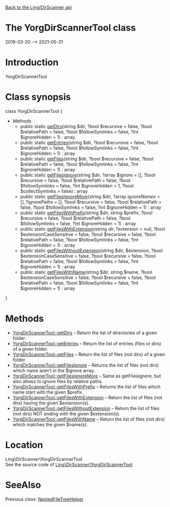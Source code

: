 [Back to the Ling/DirScanner api](https://github.com/lingtalfi/DirScanner/blob/master/doc/api/Ling/DirScanner.md)



The YorgDirScannerTool class
================
2019-03-20 --> 2021-05-31






Introduction
============

YorgDirScannerTool



Class synopsis
==============


class <span class="pl-k">YorgDirScannerTool</span>  {

- Methods
    - public static [getDirs](https://github.com/lingtalfi/DirScanner/blob/master/doc/api/Ling/DirScanner/YorgDirScannerTool/getDirs.md)(string $dir, ?bool $recursive = false, ?bool $relativePath = false, ?bool $followSymlinks = false, ?int $ignoreHidden = 1) : array
    - public static [getEntries](https://github.com/lingtalfi/DirScanner/blob/master/doc/api/Ling/DirScanner/YorgDirScannerTool/getEntries.md)(string $dir, ?bool $recursive = false, ?bool $relativePath = false, ?bool $followSymlinks = false, ?int $ignoreHidden = 1) : array
    - public static [getFiles](https://github.com/lingtalfi/DirScanner/blob/master/doc/api/Ling/DirScanner/YorgDirScannerTool/getFiles.md)(string $dir, ?bool $recursive = false, ?bool $relativePath = false, ?bool $followSymlinks = false, ?int $ignoreHidden = 1) : array
    - public static [getFilesIgnore](https://github.com/lingtalfi/DirScanner/blob/master/doc/api/Ling/DirScanner/YorgDirScannerTool/getFilesIgnore.md)(string $dir, ?array $ignore = [], ?bool $recursive = false, ?bool $relativePath = false, ?bool $followSymlinks = false, ?int $ignoreHidden = 1, ?bool $collectSymlinks = false) : array
    - public static [getFilesIgnoreMore](https://github.com/lingtalfi/DirScanner/blob/master/doc/api/Ling/DirScanner/YorgDirScannerTool/getFilesIgnoreMore.md)(string $dir, ?array $ignoreNames = [], ?$ignorePaths = [], ?bool $recursive = false, ?bool $relativePath = false, ?bool $followSymlinks = false, ?int $ignoreHidden = 1) : array
    - public static [getFilesWithPrefix](https://github.com/lingtalfi/DirScanner/blob/master/doc/api/Ling/DirScanner/YorgDirScannerTool/getFilesWithPrefix.md)(string $dir, string $prefix, ?bool $recursive = false, ?bool $relativePath = false, ?bool $followSymlinks = false, ?int $ignoreHidden = 1) : array
    - public static [getFilesWithExtension](https://github.com/lingtalfi/DirScanner/blob/master/doc/api/Ling/DirScanner/YorgDirScannerTool/getFilesWithExtension.md)(string $dir, ?$extension = null, ?bool $extensionCaseSensitive = false, ?bool $recursive = false, ?bool $relativePath = false, ?bool $followSymlinks = false, ?int $ignoreHidden = 1) : array
    - public static [getFilesWithoutExtension](https://github.com/lingtalfi/DirScanner/blob/master/doc/api/Ling/DirScanner/YorgDirScannerTool/getFilesWithoutExtension.md)(string $dir, $extension, ?bool $extensionCaseSensitive = false, ?bool $recursive = false, ?bool $relativePath = false, ?bool $followSymlinks = false, ?int $ignoreHidden = 1) : array
    - public static [getFilesWithName](https://github.com/lingtalfi/DirScanner/blob/master/doc/api/Ling/DirScanner/YorgDirScannerTool/getFilesWithName.md)(string $dir, string $name, ?bool $extensionCaseSensitive = false, ?bool $recursive = false, ?bool $relativePath = false, ?bool $followSymlinks = false, ?int $ignoreHidden = 1) : array

}






Methods
==============

- [YorgDirScannerTool::getDirs](https://github.com/lingtalfi/DirScanner/blob/master/doc/api/Ling/DirScanner/YorgDirScannerTool/getDirs.md) &ndash; Return the list of directories of a given folder.
- [YorgDirScannerTool::getEntries](https://github.com/lingtalfi/DirScanner/blob/master/doc/api/Ling/DirScanner/YorgDirScannerTool/getEntries.md) &ndash; Return the list of entries (files or dirs) of a given folder.
- [YorgDirScannerTool::getFiles](https://github.com/lingtalfi/DirScanner/blob/master/doc/api/Ling/DirScanner/YorgDirScannerTool/getFiles.md) &ndash; Return the list of files (not dirs) of a given folder.
- [YorgDirScannerTool::getFilesIgnore](https://github.com/lingtalfi/DirScanner/blob/master/doc/api/Ling/DirScanner/YorgDirScannerTool/getFilesIgnore.md) &ndash; Returns the list of files (not dirs) which name aren't in the $ignore array.
- [YorgDirScannerTool::getFilesIgnoreMore](https://github.com/lingtalfi/DirScanner/blob/master/doc/api/Ling/DirScanner/YorgDirScannerTool/getFilesIgnoreMore.md) &ndash; Same as getFilesIgnore, but also allows to ignore files by relative paths.
- [YorgDirScannerTool::getFilesWithPrefix](https://github.com/lingtalfi/DirScanner/blob/master/doc/api/Ling/DirScanner/YorgDirScannerTool/getFilesWithPrefix.md) &ndash; Returns the list of files which name start with the given $prefix.
- [YorgDirScannerTool::getFilesWithExtension](https://github.com/lingtalfi/DirScanner/blob/master/doc/api/Ling/DirScanner/YorgDirScannerTool/getFilesWithExtension.md) &ndash; Return the list of files (not dirs) having the given $extension(s).
- [YorgDirScannerTool::getFilesWithoutExtension](https://github.com/lingtalfi/DirScanner/blob/master/doc/api/Ling/DirScanner/YorgDirScannerTool/getFilesWithoutExtension.md) &ndash; Return the list of files (not dirs) NOT ending with the given $extension(s).
- [YorgDirScannerTool::getFilesWithName](https://github.com/lingtalfi/DirScanner/blob/master/doc/api/Ling/DirScanner/YorgDirScannerTool/getFilesWithName.md) &ndash; Return the list of files (not dirs) which matches the given $name(s).





Location
=============
Ling\DirScanner\YorgDirScannerTool<br>
See the source code of [Ling\DirScanner\YorgDirScannerTool](https://github.com/lingtalfi/DirScanner/blob/master/YorgDirScannerTool.php)



SeeAlso
==============
Previous class: [NestedFileTreeHelper](https://github.com/lingtalfi/DirScanner/blob/master/doc/api/Ling/DirScanner/NestedFileTreeHelper.md)<br>

